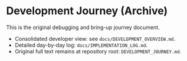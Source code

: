 # Development Journey (Archive)

This is the original debugging and bring-up journey document.

- Consolidated developer view: see `docs/DEVELOPMENT_OVERVIEW.md`.
- Detailed day-by-day log: `docs/IMPLEMENTATION_LOG.md`.
- Original full text remains at repository root: `DEVELOPMENT_JOURNEY.md`.

